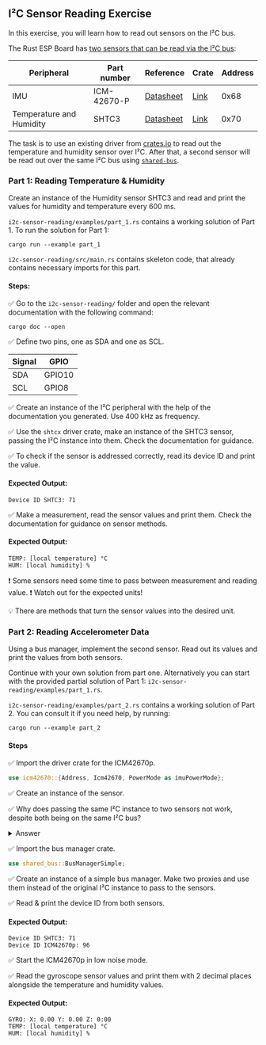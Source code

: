 ## I²C Sensor Reading Exercise

In this exercise, you will learn how to read out sensors on the I²C bus.


The Rust ESP Board has [two sensors that can be read via the I²C bus](https://github.com/esp-rs/esp-rust-board#i2c-peripherals):


| Peripheral               | Part number | Reference                                                                                         | Crate                                     | Address |
| ------------------------ | ----------- | ------------------------------------------------------------------------------------------------- | ----------------------------------------- | ------- |
| IMU                      | ICM-42670-P | [Datasheet](https://invensense.tdk.com/wp-content/uploads/2021/07/DS-000451-ICM-42670-P-v1.0.pdf) | [Link](https://crates.io/crates/icm42670) | 0x68    |
| Temperature and Humidity | SHTC3       | [Datasheet](https://datasheetspdf.com/pdf-file/1372109/Sensirion/SHTC3/1)                         | [Link](https://crates.io/crates/shtcx)    | 0x70    |


The task is to use an existing driver from [crates.io](https://crates.io/) to read out the temperature and humidity sensor over I²C. After that, a second sensor will be read out over the same I²C bus using [`shared-bus`](https://crates.io/crates/shared-bus).

### Part 1: Reading Temperature & Humidity

Create an instance of the Humidity sensor SHTC3 and read and print the values for humidity and temperature every 600 ms.

`i2c-sensor-reading/examples/part_1.rs` contains a working solution of Part 1. To run the solution for Part 1:

```console
cargo run --example part_1
```

`i2c-sensor-reading/src/main.rs` contains skeleton code, that already contains necessary imports for this part.

#### Steps:

✅ Go to the `i2c-sensor-reading/` folder and open the relevant documentation with the following command:

```console
cargo doc --open
```

✅ Define two pins, one as SDA and one as SCL.

| Signal | GPIO   |
| ------ | ------ |
| SDA    | GPIO10 |
| SCL    | GPIO8  |

✅ Create an instance of the I²C peripheral with the help of the documentation you generated. Use 400 kHz as frequency.

✅ Use the `shtcx` driver crate, make an instance of the SHTC3 sensor, passing the I²C instance into them. Check the documentation for guidance.

✅ To check if the sensor is addressed correctly, read its device ID and print the value.

#### Expected Output:
```console
Device ID SHTC3: 71
```

✅ Make a measurement, read the sensor values and print them. Check the documentation for guidance on sensor methods.

#### Expected Output:

```console
TEMP: [local temperature] °C
HUM: [local humidity] %
```

❗ Some sensors need some time to pass between measurement and reading value.
❗ Watch out for the expected units!

💡 There are methods that turn the sensor values into the desired unit.

### Part 2: Reading Accelerometer Data

Using a bus manager, implement the second sensor. Read out its values and print the values from both sensors.


Continue with your own solution from part one. Alternatively you can start with the provided partial solution of Part 1: `i2c-sensor-reading/examples/part_1.rs`.

`i2c-sensor-reading/examples/part_2.rs` contains a working solution of Part 2. You can consult it if you need help, by running:

```console
cargo run --example part_2
```

#### Steps

✅ Import the driver crate for the ICM42670p.

```rust
use icm42670::{Address, Icm42670, PowerMode as imuPowerMode};
```

✅ Create an instance of the sensor.


✅ Why does passing the same I²C instance to two sensors not work, despite both being on the same I²C bus?

<details>
  <summary>Answer</summary>

This is an ownership issue. Every place in memory needs to be owned by something. If we pass the I²C bus to the SHTC3, the sensor owns the I²C bus. It can't be owned by another sensor. Borrowing is also not possible, because the I²C bus needs to be mutable. Both sensors need to be able to change it. We solve this problem by introducing a bus manager, that creates a number of proxies of the I²C bus. These proxies can then be owned by the respective sensors.
</details>

✅ Import the bus manager crate.

```rust
use shared_bus::BusManagerSimple;
```

✅ Create an instance of a simple bus manager. Make two proxies and use them instead of the original I²C instance to pass to the sensors.

✅ Read & print the device ID from both sensors.

#### Expected Output:
```console
Device ID SHTC3: 71
Device ID ICM42670p: 96
```

✅ Start the ICM42670p in low noise mode.

✅ Read the gyroscope sensor values and print them with 2 decimal places alongside the temperature and humidity values.

#### Expected Output:

```console
GYRO: X: 0.00 Y: 0.00 Z: 0:00
TEMP: [local temperature] °C
HUM: [local humidity] %
```
